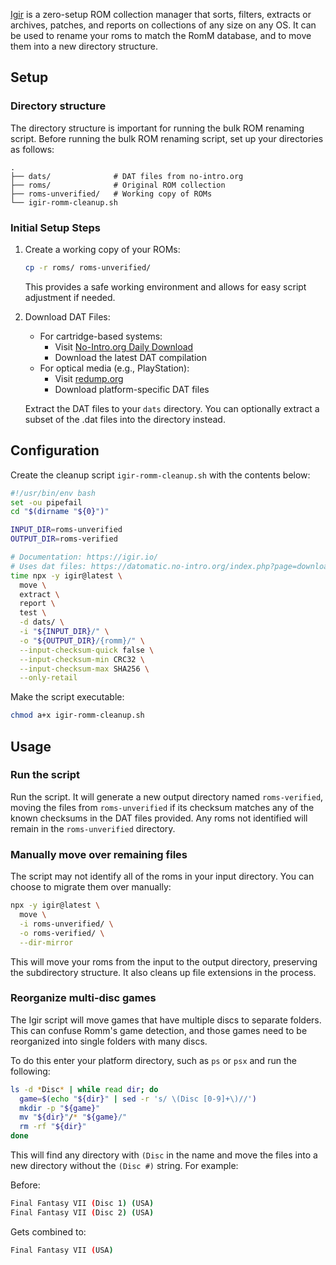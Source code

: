 [Igir](https://igir.io/) is a zero-setup ROM collection manager that sorts, filters, extracts or archives, patches, and reports on collections of any size on any OS. It can be used to rename your roms to match the RomM database, and to move them into a new directory structure.

## Setup

### Directory structure

The directory structure is important for running the bulk ROM renaming script. Before running the bulk ROM renaming script, set up your directories as follows:

```
.
├── dats/              # DAT files from no-intro.org
├── roms/              # Original ROM collection
├── roms-unverified/   # Working copy of ROMs
└── igir-romm-cleanup.sh
```

### Initial Setup Steps

1. Create a working copy of your ROMs:

    ```bash
    cp -r roms/ roms-unverified/
    ```

    This provides a safe working environment and allows for easy script adjustment if needed.

2. Download DAT Files:

    - For cartridge-based systems:
        - Visit [No-Intro.org Daily Download](https://datomatic.no-intro.org/index.php?page=download&op=daily)
        - Download the latest DAT compilation
    - For optical media (e.g., PlayStation):
        - Visit [redump.org](http://redump.org/downloads/)
        - Download platform-specific DAT files

    Extract the DAT files to your `dats` directory. You can optionally extract a subset of the .dat files into the directory instead.

## Configuration

Create the cleanup script `igir-romm-cleanup.sh` with the contents below:

```bash
#!/usr/bin/env bash
set -ou pipefail
cd "$(dirname "${0}")"

INPUT_DIR=roms-unverified
OUTPUT_DIR=roms-verified

# Documentation: https://igir.io/
# Uses dat files: https://datomatic.no-intro.org/index.php?page=download&op=daily
time npx -y igir@latest \
  move \
  extract \
  report \
  test \
  -d dats/ \
  -i "${INPUT_DIR}/" \
  -o "${OUTPUT_DIR}/{romm}/" \
  --input-checksum-quick false \
  --input-checksum-min CRC32 \
  --input-checksum-max SHA256 \
  --only-retail
```

Make the script executable:

```bash
chmod a+x igir-romm-cleanup.sh
```

## Usage

### Run the script

Run the script. It will generate a new output directory named `roms-verified`, moving the files from `roms-unverified` if its checksum matches any of the known checksums in the DAT files provided. Any roms not identified will remain in the `roms-unverified` directory.

### Manually move over remaining files

The script may not identify all of the roms in your input directory. You can choose to migrate them over manually:

```bash
npx -y igir@latest \
  move \
  -i roms-unverified/ \
  -o roms-verified/ \
  --dir-mirror
```

This will move your roms from the input to the output directory, preserving the subdirectory structure. It also cleans up file extensions in the process.

### Reorganize multi-disc games

The Igir script will move games that have multiple discs to separate folders. This can confuse Romm's game detection, and those games need to be reorganized into single folders with many discs.

To do this enter your platform directory, such as `ps` or `psx` and run the following:

```bash
ls -d *Disc* | while read dir; do
  game=$(echo "${dir}" | sed -r 's/ \(Disc [0-9]+\)//')
  mkdir -p "${game}"
  mv "${dir}"/* "${game}/"
  rm -rf "${dir}"
done
```

This will find any directory with `(Disc` in the name and move the files into a new directory without the `(Disc #)` string. For example:

Before:

```bash
Final Fantasy VII (Disc 1) (USA)
Final Fantasy VII (Disc 2) (USA)
```

Gets combined to:

```bash
Final Fantasy VII (USA)
```
